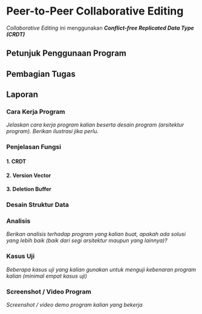 # Peer-to-Peer Collaborative Editing

*Collaborative Editing* ini menggunakan ***Conflict-free Replicated Data Type (CRDT)***

## Petunjuk Penggunaan Program


## Pembagian Tugas


## Laporan

### Cara Kerja Program

*Jelaskan cara kerja program kalian beserta desain program (arsitektur program). Berikan ilustrasi jika perlu.*


### Penjelasan Fungsi

#### 1. CRDT

#### 2. Version Vector

#### 3. Deletion Buffer


### Desain Struktur Data

### Analisis

*Berikan analisis terhadap program yang kalian buat, apakah ada solusi yang lebih baik (baik dari segi arsitektur maupun yang lainnya)?*

### Kasus Uji

*Beberapa kasus uji yang kalian gunakan untuk menguji kebenaran program kalian (minimal empat kasus uji)*

### Screenshot / Video Program

*Screenshot / video demo program kalian yang bekerja*
